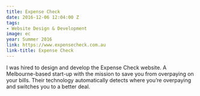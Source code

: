 ```yaml
---
title: Expense Check
date: 2016-12-06 12:04:00 Z
tags:
- Website Design & Development
image: ec
year: Summer 2016
link: https://www.expensecheck.com.au
link-title: Expense Check
---
```


I was hired to design and develop the Expense Check website. A Melbourne-based start-up with the mission to save you from overpaying on your bills. Their technology automatically detects where you’re overpaying and switches you to a better deal.